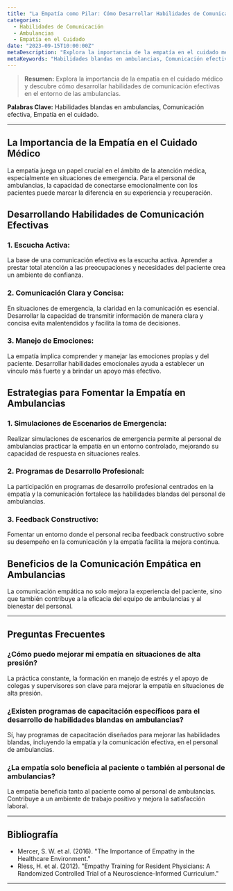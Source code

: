 ```yaml
---
title: "La Empatía como Pilar: Cómo Desarrollar Habilidades de Comunicación en Ambulancias"
categories:
  - Habilidades de Comunicación
  - Ambulancias
  - Empatía en el Cuidado
date: "2023-09-15T10:00:00Z"
metaDescription: "Explora la importancia de la empatía en el cuidado médico y descubre cómo desarrollar habilidades de comunicación efectivas en el entorno de las ambulancias."
metaKeywords: "Habilidades blandas en ambulancias, Comunicación efectiva, Empatía en el cuidado"
---
```


> **Resumen:** Explora la importancia de la empatía en el cuidado médico y descubre cómo desarrollar habilidades de comunicación efectivas en el entorno de las ambulancias.

**Palabras Clave:** Habilidades blandas en ambulancias, Comunicación efectiva, Empatía en el cuidado.

---

## La Importancia de la Empatía en el Cuidado Médico

La empatía juega un papel crucial en el ámbito de la atención médica, especialmente en situaciones de emergencia. Para el personal de ambulancias, la capacidad de conectarse emocionalmente con los pacientes puede marcar la diferencia en su experiencia y recuperación.

## Desarrollando Habilidades de Comunicación Efectivas

### 1. **Escucha Activa:**
La base de una comunicación efectiva es la escucha activa. Aprender a prestar total atención a las preocupaciones y necesidades del paciente crea un ambiente de confianza.

### 2. **Comunicación Clara y Concisa:**
En situaciones de emergencia, la claridad en la comunicación es esencial. Desarrollar la capacidad de transmitir información de manera clara y concisa evita malentendidos y facilita la toma de decisiones.

### 3. **Manejo de Emociones:**
La empatía implica comprender y manejar las emociones propias y del paciente. Desarrollar habilidades emocionales ayuda a establecer un vínculo más fuerte y a brindar un apoyo más efectivo.

## Estrategias para Fomentar la Empatía en Ambulancias

### 1. **Simulaciones de Escenarios de Emergencia:**
Realizar simulaciones de escenarios de emergencia permite al personal de ambulancias practicar la empatía en un entorno controlado, mejorando su capacidad de respuesta en situaciones reales.

### 2. **Programas de Desarrollo Profesional:**
La participación en programas de desarrollo profesional centrados en la empatía y la comunicación fortalece las habilidades blandas del personal de ambulancias.

### 3. **Feedback Constructivo:**
Fomentar un entorno donde el personal reciba feedback constructivo sobre su desempeño en la comunicación y la empatía facilita la mejora continua.

## Beneficios de la Comunicación Empática en Ambulancias

La comunicación empática no solo mejora la experiencia del paciente, sino que también contribuye a la eficacia del equipo de ambulancias y al bienestar del personal.

---

## Preguntas Frecuentes

### ¿Cómo puedo mejorar mi empatía en situaciones de alta presión?
La práctica constante, la formación en manejo de estrés y el apoyo de colegas y supervisores son clave para mejorar la empatía en situaciones de alta presión.

### ¿Existen programas de capacitación específicos para el desarrollo de habilidades blandas en ambulancias?
Sí, hay programas de capacitación diseñados para mejorar las habilidades blandas, incluyendo la empatía y la comunicación efectiva, en el personal de ambulancias.

### ¿La empatía solo beneficia al paciente o también al personal de ambulancias?
La empatía beneficia tanto al paciente como al personal de ambulancias. Contribuye a un ambiente de trabajo positivo y mejora la satisfacción laboral.

---

## Bibliografía

- Mercer, S. W. et al. (2016). "The Importance of Empathy in the Healthcare Environment."
- Riess, H. et al. (2012). "Empathy Training for Resident Physicians: A Randomized Controlled Trial of a Neuroscience-Informed Curriculum."

---
